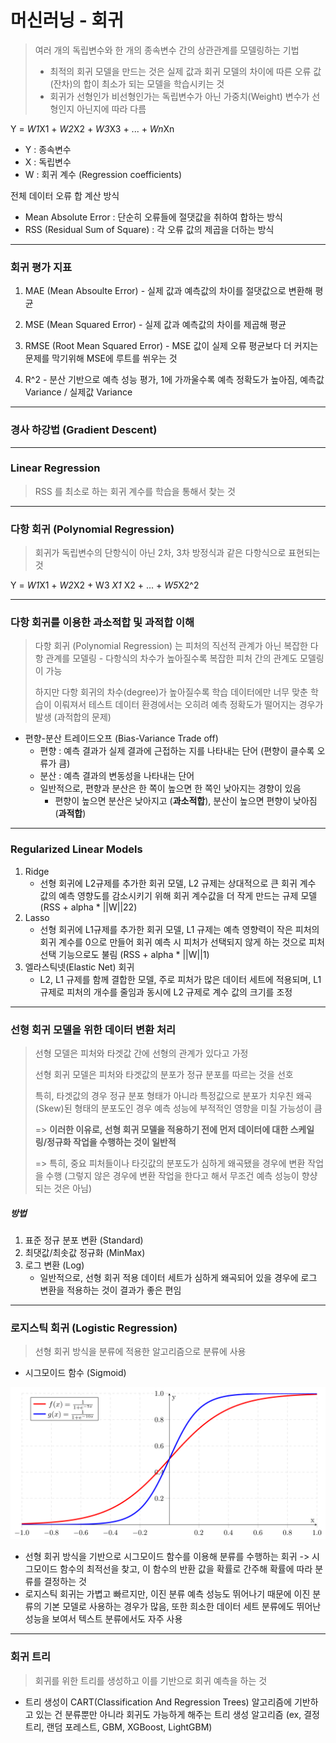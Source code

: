 # 머신러닝 - 회귀

> 여러 개의 독립변수와 한 개의 종속변수 간의 상관관계를 모델링하는 기법
>
> * 최적의 회귀 모델을 만드는 것은 실제 값과 회귀 모델의 차이에 따른 오류 값(잔차)의 합이 최소가 되는 모델을 학습시키는 것
> * 회귀가 선형인가 비선형인가는 독립변수가 아닌 가중치(Weight) 변수가 선형인지 아닌지에 따라 다름

Y = *W1*X1 + *W2*X2 + *W3*X3 + ... + *Wn*Xn

* Y : 종속변수
* X : 독립변수
* W : 회귀 계수 (Regression coefficients)

전체 데이터 오류 합 계산 방식

* Mean Absolute Error : 단순히 오류들에 절댓값을 취하여 합하는 방식
* RSS (Residual Sum of Square) : 각 오류 값의 제곱을 더하는 방식

---

### 회귀 평가 지표

1. MAE (Mean Absoulte Error) - 실제 값과 예측값의 차이를 절댓값으로 변환해 평균

2. MSE (Mean Squared Error) - 실제 값과 예측값의 차이를 제곱해 평균

3. RMSE (Root Mean Squared Error) - MSE 값이 실제 오류 평균보다 더 커지는 문제를 막기위해 MSE에 루트를 쒸우는 것

4. R^2 - 분산 기반으로 예측 성능 평가, 1에 가까울수록 예측 정확도가 높아짐, 예측값 Variance / 실제값 Variance

---

### 경사 하강법 (Gradient Descent)



---

### Linear Regression

> RSS 를 최소로 하는 회귀 계수를 학습을 통해서 찾는 것 

---

### 다항 회귀 (Polynomial Regression)

> 회귀가 독립변수의 단항식이 아닌 2차, 3차 방정식과 같은 다항식으로 표현되는 것

Y = *W1*X1 + *W2*X2 + W3 *X1* X2 + ... + *W5*X2^2

---

### 다항 회귀를 이용한 과소적합 및 과적합 이해

> 다항 회귀 (Polynomial Regression) 는 피처의 직선적 관계가 아닌 복잡한 다항 관계를 모델링 - 다항식의 차수가 높아질수록 복잡한 피처 간의 관계도 모델링이 가능
>
> 하지만 다항 회귀의 차수(degree)가 높아질수록 학습 데이터에만 너무 맞춘 학습이 이뤄져서 테스트 데이터 환경에서는 오히려 예측 정확도가 떨어지는 경우가 발생 (과적합의 문제)

* 편향-분산 트레이드오프 (Bias-Variance Trade off)
  * 편향 : 예측 결과가 실제 결과에 근접하는 지를 나타내는 단어 (편향이 클수록 오류가 큼)
  * 분산 : 예측 결과의 변동성을 나타내는 단어
  * 일반적으로, 편향과 분산은 한 쪽이 높으면 한 쪽인 낮아지는 경향이 있음
    * 편향이 높으면 분산은 낮아지고 (**과소적합**), 분산이 높으면 편향이 낮아짐 (**과적합**)

---

### Regularized Linear Models

1. Ridge
   * 선형 회귀에 L2규제를 추가한 회귀 모델, L2 규제는 상대적으로 큰 회귀 계수 값의 예측 영향도를 감소시키기 위해 회귀 계수값을 더 작게 만드는 규제 모델 (RSS + alpha * ||W||22)
2. Lasso
   * 선형 회귀에 L1규제를 추가한 회귀 모델, L1 규제는 예측 영향력이 작은 피처의 회귀 계수를 0으로 만들어 회귀 예측 시 피처가 선택되지 않게 하는 것으로 피처 선택 기능으로도 불림 (RSS + alpha * ||W||1)
3. 엘라스틱넷(Elastic Net) 회귀
   * L2, L1 규제를 함께 결합한 모델, 주로 피처가 많은 데이터 세트에 적용되며, L1 규제로 피처의 개수를 줄임과 동시에 L2 규제로 계수 값의 크기를 조정 

---

### 선형 회귀 모델을 위한 데이터 변환 처리

> 선형 모델은 피처와 타겟값 간에 선형의 관계가 있다고 가정
>
> 선형 회귀 모델은 피처와 타겟값의 분포가 정규 분포를 따르는 것을 선호
>
> 특히, 타겟값의 경우 정규 분포 형태가 아니라 특정값으로 분포가 치우친 왜곡(Skew)된 형태의 분포도인 경우 예측 성능에 부적적인 영향을 미칠 가능성이 큼
>
> => **이러한 이유로, 선형 회귀 모델을 적용하기 전에 먼저 데이터에 대한 스케일링/정규화 작업을 수행하는 것이 일반적**
>
> => 특히, 중요 피처들이나 타깃값의 분포도가 심하게 왜곡됐을 경우에 변환 작업을 수행 (그렇지 않은 경우에 변환 작업을 한다고 해서 무조건 예측 성능이 향샹되는 것은 아님)

##### 방법

1. 표준 정규 분포 변환 (Standard)
2. 최댓값/최솟값 정규화 (MinMax)
3. 로그 변환 (Log)
   * 일반적으로, 선형 회귀 적용 데이터 세트가 심하게 왜곡되어 있을 경우에 로그 변환을 적용하는 것이 결과가 좋은 편임

---

### 로지스틱 회귀 (Logistic Regression)

> 선형 회귀 방식을 분류에 적용한 알고리즘으로 분류에 사용

* 시그모이드 함수 (Sigmoid)

<img src="./images/sigmoid.png" alt="sigmoid" style="zoom:67%;" />

* 선형 회귀 방식을 기반으로 시그모이드 함수를 이용해 분류를 수행하는 회귀 -> 시그모이드 함수의 최적선을 찾고, 이 함수의 반환 값을 확률로 간주해 확률에 따라 분류를 결정하는 것
* 로지스틱 회귀는 가볍고 빠르지만, 이진 분류 예측 성능도 뛰어나기 때문에 이진 분류의 기본 모델로 사용하는 경우가 많음, 또한 희소한 데이터 세트 분류에도 뛰어난 성능을 보여서 텍스트 분류에서도 자주 사용

---

### 회귀 트리

> 회귀를 위한 트리를 생성하고 이를 기반으로 회귀 예측을 하는 것

* 트리 생성이 CART(Classification And Regression Trees) 알고리즘에 기반하고 있는 건 분류뿐만 아니라 회귀도 가능하게 해주는 트리 생성 알고리즘 (ex, 결정 트리, 랜덤 포레스트, GBM, XGBoost, LightGBM)